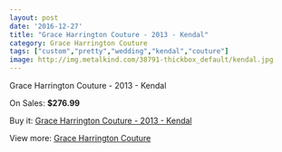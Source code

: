 ```yaml
---
layout: post
date: '2016-12-27'
title: "Grace Harrington Couture - 2013 - Kendal"
category: Grace Harrington Couture
tags: ["custom","pretty","wedding","kendal","couture"]
image: http://img.metalkind.com/38791-thickbox_default/kendal.jpg
---
```

Grace Harrington Couture - 2013 - Kendal

On Sales: **$276.99**
<a href="https://www.metalkind.com/en/grace-harrington-couture/1814-kendal.html"><amp-img layout="responsive" width="600" height="600" src="//img.metalkind.com/38791-thickbox_default/kendal.jpg" alt="Grace Harrington Couture - 2013 - Kendal 0" /></a>
<a href="https://www.metalkind.com/en/grace-harrington-couture/1814-kendal.html"><amp-img layout="responsive" width="600" height="600" src="//img.metalkind.com/38792-thickbox_default/kendal.jpg" alt="Grace Harrington Couture - 2013 - Kendal 1" /></a>
<a href="https://www.metalkind.com/en/grace-harrington-couture/1814-kendal.html"><amp-img layout="responsive" width="600" height="600" src="//img.metalkind.com/38794-thickbox_default/kendal.jpg" alt="Grace Harrington Couture - 2013 - Kendal 2" /></a>

Buy it: [Grace Harrington Couture - 2013 - Kendal](https://www.metalkind.com/en/grace-harrington-couture/1814-kendal.html "Grace Harrington Couture - 2013 - Kendal")

View more: [Grace Harrington Couture](https://www.metalkind.com/en/54-grace-harrington-couture "Grace Harrington Couture")